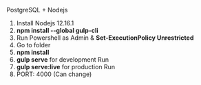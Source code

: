 PostgreSQL + Nodejs

1. Install Nodejs 12.16.1
2. **npm install --global gulp-cli**
3. Run Powershell as Admin & **Set-ExecutionPolicy Unrestricted**
4. Go to folder
5. **npm install**
6. **gulp serve** for development Run
7. **gulp serve:live** for production Run
8. PORT: 4000 (Can change)
